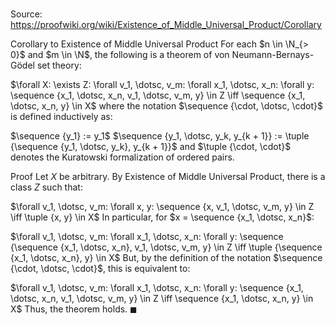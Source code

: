 # 

Source: https://proofwiki.org/wiki/Existence_of_Middle_Universal_Product/Corollary

Corollary to Existence of Middle Universal Product
For each $n \in \N_{> 0}$ and $m \in \N$, the following is a theorem of von Neumann-Bernays-Gödel set theory:

$\forall X: \exists Z: \forall v_1, \dotsc, v_m: \forall x_1, \dotsc, x_n: \forall y: \sequence {x_1, \dotsc, x_n, v_1, \dotsc, v_m, y} \in Z \iff \sequence {x_1, \dotsc, x_n, y} \in X$
where the notation $\sequence {\cdot, \dotsc, \cdot}$ is defined inductively as:

$\sequence {y_1} := y_1$
$\sequence {y_1, \dotsc, y_k, y_{k + 1}} := \tuple {\sequence {y_1, \dotsc, y_k}, y_{k + 1}}$
and $\tuple {\cdot, \cdot}$ denotes the Kuratowski formalization of ordered pairs.


Proof
Let $X$ be arbitrary.
By Existence of Middle Universal Product, there is a class $Z$ such that:

$\forall v_1, \dotsc, v_m: \forall x, y: \sequence {x, v_1, \dotsc, v_m, y} \in Z \iff \tuple {x, y} \in X$
In particular, for $x = \sequence {x_1, \dotsc, x_n}$:

$\forall v_1, \dotsc, v_m: \forall x_1, \dotsc, x_n: \forall y: \sequence {\sequence {x_1, \dotsc, x_n}, v_1, \dotsc, v_m, y} \in Z \iff \tuple {\sequence {x_1, \dotsc, x_n}, y} \in X$
But, by the definition of the notation $\sequence {\cdot, \dotsc, \cdot}$, this is equivalent to:

$\forall v_1, \dotsc, v_m: \forall x_1, \dotsc, x_n: \forall y: \sequence {x_1, \dotsc, x_n, v_1, \dotsc, v_m, y} \in Z \iff \sequence {x_1, \dotsc, x_n, y} \in X$
Thus, the theorem holds.
$\blacksquare$





